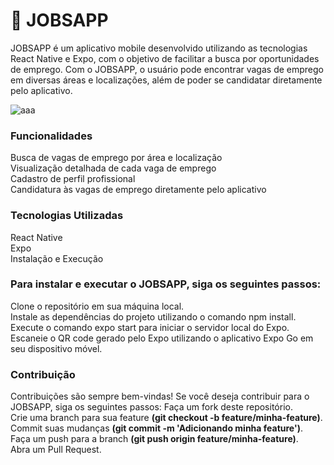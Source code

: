 # 🎨 JOBSAPP
JOBSAPP é um aplicativo mobile desenvolvido utilizando as tecnologias React Native e Expo, com o objetivo de facilitar a busca por oportunidades de emprego. Com o JOBSAPP, o usuário pode encontrar vagas de emprego em diversas áreas e localizações, além de poder se candidatar diretamente pelo aplicativo.

![aaa](https://user-images.githubusercontent.com/107084445/226547982-0774455b-b9d2-4b35-a788-292cdcc45366.jpg)

### Funcionalidades
Busca de vagas de emprego por área e localização <br>
Visualização detalhada de cada vaga de emprego <br>
Cadastro de perfil profissional <br>
Candidatura às vagas de emprego diretamente pelo aplicativo <br>
### Tecnologias Utilizadas
React Native <br>
Expo <br>
Instalação e Execução <br>
### Para instalar e executar o JOBSAPP, siga os seguintes passos:
Clone o repositório em sua máquina local. <br>
Instale as dependências do projeto utilizando o comando npm install. <br>
Execute o comando expo start para iniciar o servidor local do Expo. <br>
Escaneie o QR code gerado pelo Expo utilizando o aplicativo Expo Go em seu dispositivo móvel. <br>
### Contribuição
Contribuições são sempre bem-vindas! Se você deseja contribuir para o JOBSAPP, siga os seguintes passos:
Faça um fork deste repositório. <br>
Crie uma branch para sua feature <b>(git checkout -b feature/minha-feature)</b>. <br>
Commit suas mudanças <b>(git commit -m 'Adicionando minha feature')</b>. <br>
Faça um push para a branch <b>(git push origin feature/minha-feature)</b>. <br>
Abra um Pull Request. <br>
